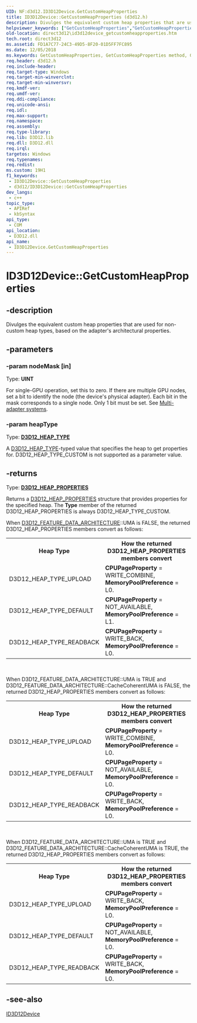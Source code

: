 ```yaml
---
UID: NF:d3d12.ID3D12Device.GetCustomHeapProperties
title: ID3D12Device::GetCustomHeapProperties (d3d12.h)
description: Divulges the equivalent custom heap properties that are used for non-custom heap types, based on the adapter's architectural properties.
helpviewer_keywords: ["GetCustomHeapProperties","GetCustomHeapProperties method","GetCustomHeapProperties method","ID3D12Device interface","ID3D12Device interface","GetCustomHeapProperties method","ID3D12Device.GetCustomHeapProperties","ID3D12Device::GetCustomHeapProperties","d3d12/ID3D12Device::GetCustomHeapProperties","direct3d12.id3d12device_getcustomheapproperties"]
old-location: direct3d12\id3d12device_getcustomheapproperties.htm
tech.root: direct3d12
ms.assetid: FD1A7C77-24C3-49D5-8F20-01D5FF7FC895
ms.date: 12/05/2018
ms.keywords: GetCustomHeapProperties, GetCustomHeapProperties method, GetCustomHeapProperties method,ID3D12Device interface, ID3D12Device interface,GetCustomHeapProperties method, ID3D12Device.GetCustomHeapProperties, ID3D12Device::GetCustomHeapProperties, d3d12/ID3D12Device::GetCustomHeapProperties, direct3d12.id3d12device_getcustomheapproperties
req.header: d3d12.h
req.include-header: 
req.target-type: Windows
req.target-min-winverclnt: 
req.target-min-winversvr: 
req.kmdf-ver: 
req.umdf-ver: 
req.ddi-compliance: 
req.unicode-ansi: 
req.idl: 
req.max-support: 
req.namespace: 
req.assembly: 
req.type-library: 
req.lib: D3D12.lib
req.dll: D3D12.dll
req.irql: 
targetos: Windows
req.typenames: 
req.redist: 
ms.custom: 19H1
f1_keywords:
 - ID3D12Device::GetCustomHeapProperties
 - d3d12/ID3D12Device::GetCustomHeapProperties
dev_langs:
 - c++
topic_type:
 - APIRef
 - kbSyntax
api_type:
 - COM
api_location:
 - D3D12.dll
api_name:
 - ID3D12Device.GetCustomHeapProperties
---
```


# ID3D12Device::GetCustomHeapProperties


## -description

Divulges the equivalent custom heap properties that are used for non-custom heap types, based on the adapter's architectural properties.

## -parameters

### -param nodeMask [in]

Type: <b>UINT</b>

For single-GPU operation, set this to zero.
          If there are multiple GPU nodes, set a bit to identify the node (the  device's physical adapter).
          Each bit in the mask corresponds to a single node.
          Only 1 bit must be set.
          See <a href="/windows/win32/direct3d12/multi-engine">Multi-adapter systems</a>.

### -param heapType

Type: <b><a href="/windows/win32/api/d3d12/ne-d3d12-d3d12_heap_type">D3D12_HEAP_TYPE</a></b>

A <a href="/windows/win32/api/d3d12/ne-d3d12-d3d12_heap_type">D3D12_HEAP_TYPE</a>-typed value that specifies the heap to get properties for.
          D3D12_HEAP_TYPE_CUSTOM is not supported as a parameter value.

## -returns

Type: <b><a href="/windows/win32/api/d3d12/ns-d3d12-d3d12_heap_properties">D3D12_HEAP_PROPERTIES</a></b>

Returns a <a href="/windows/win32/api/d3d12/ns-d3d12-d3d12_heap_properties">D3D12_HEAP_PROPERTIES</a> structure that provides properties for the specified heap.
            The <b>Type</b> member of the returned D3D12_HEAP_PROPERTIES is always D3D12_HEAP_TYPE_CUSTOM.
          

When <a href="/windows/win32/api/d3d12/ns-d3d12-d3d12_feature_data_architecture">D3D12_FEATURE_DATA_ARCHITECTURE</a>::UMA is FALSE, the returned D3D12_HEAP_PROPERTIES members convert as follows:
          

<table>
<tr>
<th>Heap Type</th>
<th>How the returned D3D12_HEAP_PROPERTIES members convert</th>
</tr>
<tr>
<td>D3D12_HEAP_TYPE_UPLOAD</td>
<td><b>CPUPageProperty</b> = WRITE_COMBINE, <b>MemoryPoolPreference</b> = L0.
              </td>
</tr>
<tr>
<td>D3D12_HEAP_TYPE_DEFAULT</td>
<td><b>CPUPageProperty</b> = NOT_AVAILABLE, <b>MemoryPoolPreference</b> = L1.
              </td>
</tr>
<tr>
<td>D3D12_HEAP_TYPE_READBACK</td>
<td><b>CPUPageProperty</b> = WRITE_BACK, <b>MemoryPoolPreference</b> = L0.
              </td>
</tr>
</table>
 

When D3D12_FEATURE_DATA_ARCHITECTURE::UMA is TRUE and D3D12_FEATURE_DATA_ARCHITECTURE::CacheCoherentUMA is FALSE, the returned D3D12_HEAP_PROPERTIES members convert as follows:
          

<table>
<tr>
<th>Heap Type</th>
<th>How the returned D3D12_HEAP_PROPERTIES members convert</th>
</tr>
<tr>
<td>D3D12_HEAP_TYPE_UPLOAD</td>
<td><b>CPUPageProperty</b> = WRITE_COMBINE, <b>MemoryPoolPreference</b> = L0.
              </td>
</tr>
<tr>
<td>D3D12_HEAP_TYPE_DEFAULT</td>
<td><b>CPUPageProperty</b> = NOT_AVAILABLE, <b>MemoryPoolPreference</b> = L0.
              </td>
</tr>
<tr>
<td>D3D12_HEAP_TYPE_READBACK</td>
<td><b>CPUPageProperty</b> = WRITE_BACK, <b>MemoryPoolPreference</b> = L0.
              </td>
</tr>
</table>
 

When D3D12_FEATURE_DATA_ARCHITECTURE::UMA is TRUE and D3D12_FEATURE_DATA_ARCHITECTURE::CacheCoherentUMA is TRUE, the returned D3D12_HEAP_PROPERTIES members convert as follows:
          

<table>
<tr>
<th>Heap Type</th>
<th>How the returned D3D12_HEAP_PROPERTIES members convert</th>
</tr>
<tr>
<td>D3D12_HEAP_TYPE_UPLOAD</td>
<td><b>CPUPageProperty</b> = WRITE_BACK, <b>MemoryPoolPreference</b> = L0.
              </td>
</tr>
<tr>
<td>D3D12_HEAP_TYPE_DEFAULT</td>
<td><b>CPUPageProperty</b> = NOT_AVAILABLE, <b>MemoryPoolPreference</b> = L0.
              </td>
</tr>
<tr>
<td>D3D12_HEAP_TYPE_READBACK</td>
<td><b>CPUPageProperty</b> = WRITE_BACK, <b>MemoryPoolPreference</b> = L0.
              </td>
</tr>
</table>

## -see-also

<a href="/windows/win32/api/d3d12/nn-d3d12-id3d12device">ID3D12Device</a>

